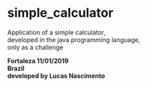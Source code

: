 # simple_calculator
Application of a simple calculator,<br> developed in the java programming language,<br> only as a challenge

<b>Fortaleza 11/01/2019 <br>
Brazil <br>
developed by Lucas Nascimento</b>
